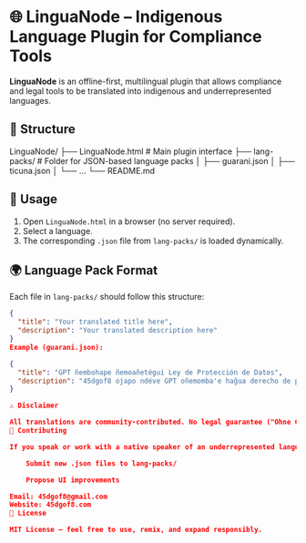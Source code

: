 # 🌐 LinguaNode – Indigenous Language Plugin for Compliance Tools

**LinguaNode** is an offline-first, multilingual plugin that allows compliance and legal tools to be translated into indigenous and underrepresented languages.

## 📁 Structure
LinguaNode/
├── LinguaNode.html # Main plugin interface
├── lang-packs/ # Folder for JSON-based language packs
│ ├── guarani.json
│ ├── ticuna.json
│ └── ...
└── README.md

## 🚀 Usage

1. Open `LinguaNode.html` in a browser (no server required).
2. Select a language.
3. The corresponding `.json` file from `lang-packs/` is loaded dynamically.

## 🌍 Language Pack Format

Each file in `lang-packs/` should follow this structure:

```json
{
  "title": "Your translated title here",
  "description": "Your translated description here"
}
Example (guarani.json):

{
  "title": "GPT ñembohape ñemoañetégui Ley de Protección de Datos",
  "description": "45dgof8 ojapo ndéve GPT oñemomba'e hag̃ua derecho de privacidad."
}

⚠️ Disclaimer

All translations are community-contributed. No legal guarantee ("Ohne Gewähr").
🤝 Contributing

If you speak or work with a native speaker of an underrepresented language, feel free to:

    Submit new .json files to lang-packs/

    Propose UI improvements

Email: 45dgof8@gmail.com
Website: 45dgof8.com
📜 License

MIT License — feel free to use, remix, and expand responsibly.


